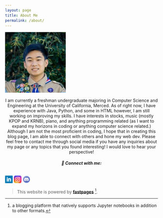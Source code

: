 ```yaml
---
layout: page
title: About Me
permalink: /about/
---
```


![me](/images/1639620595159.jpg)

<div style="text-align: center">I am currently a freshman undergraduate majoring in Computer Science and Engineering at the University of California, Merced.
As of right now, I have experience with Java, Python, and some in HTML however, I am still working on improving my skills. I have interests
in stocks, music (mostly KPOP and KRNB), piano, and anything programming related (as I want to expand my horizons in coding or 
anything computer science related.) Although I am not the most proficient in coding, I hope that in creating this blog page,
I am able to connect with others and hone my web dev. Please feel free to contact me through social media if you have any inquiries about my page
or any topics that you found interesting! I would love to hear your perspective!</div> 

###### <div style="text-align: center"><b>:handshake: Connect with me:</b></div>

<a href="https://www.linkedin.com/in/alberthoo/"><img src="/images/58e91afdeb97430e81906504.png" width="25" height="25"/></a>
<a href="https://https://www.instagram.com/albrthoo/"><img src="/images/instagram-new-flat.png" width="25" height="25"/></a>
<a href="https://www.discordapp.com/users/384835156503953410/"><img src="/images/discord-logo-logodownload-download-logotipos-1.png" width="25" height="25"/></a>


> This website is powered by **[fastpages](https://github.com/fastai/fastpages)** [^1].

[^1]:a blogging platform that natively supports Jupyter notebooks in addition to other formats.
